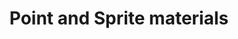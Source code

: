 ---
layout: single
title:  "Point and Sprite materials"
sidebar:
  nav: "tutorials"
comments: true
---